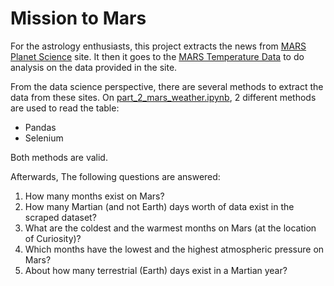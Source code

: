# Mission to Mars

For the astrology enthusiasts, this project extracts the news from [MARS Planet Science](https://static.bc-edx.com/data/web/mars_news/index.htmlhttps:/) site. It then it goes to the [MARS Temperature Data](https://static.bc-edx.com/data/web/mars_facts/temperature.html) to do analysis on the data provided in the site.

From the data science perspective, there are several methods to extract the data from these sites. On [part_2_mars_weather.ipynb](part_2_mars_weather.ipynbhttps:/), 2 different methods are used to read the table:

* Pandas
* Selenium

Both methods are valid.

Afterwards, The following questions are answered:

1. How many months exist on Mars?
2. How many Martian (and not Earth) days worth of data exist in the scraped dataset?
3. What are the coldest and the warmest months on Mars (at the location of Curiosity)?
4. Which months have the lowest and the highest atmospheric pressure on Mars?
5. About how many terrestrial (Earth) days exist in a Martian year?
